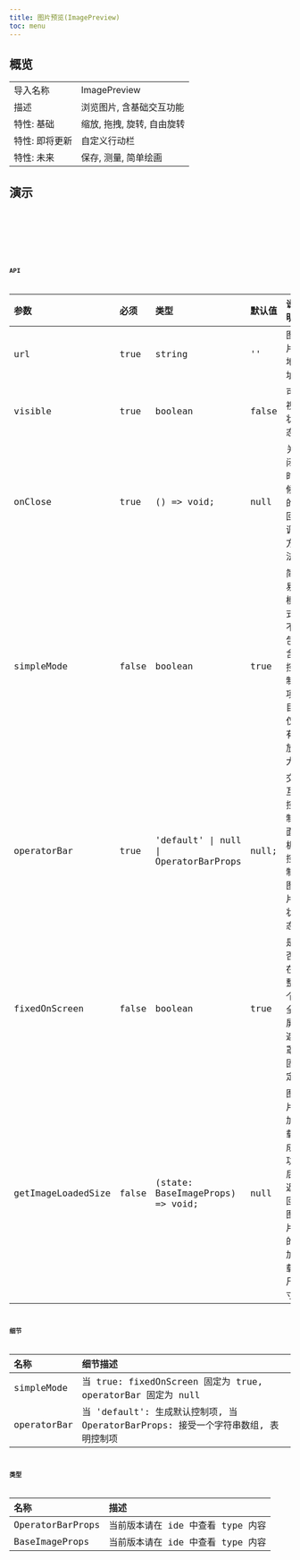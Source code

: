 ```yaml
---
title: 图片预览(ImagePreview)
toc: menu
---
```


## 概览

|                |                            |
| :------------- | :------------------------- |
| 导入名称       | ImagePreview               |
| 描述           | 浏览图片, 含基础交互功能   |
| 特性: 基础     | 缩放, 拖拽, 旋转, 自由旋转 |
| 特性: 即将更新 | 自定义行动栏               |
| 特性: 未来     | 保存, 测量, 简单绘画       |

## 演示

<code src="@/components/image-preview/demo/demo-simple.tsx" />

<code src="@/components/image-preview/demo/demo-custom.tsx" />

<code src="@/components/image-preview/demo/demo-operation.tsx" />

<code src="@/components/image-preview/demo/demo-unfixed.tsx" />

## API

| 参数               | 必须  | 类型                                  | 默认值 | 说明                               |
| :----------------- | :---- | :------------------------------------ | :----- | :--------------------------------- |
| url                | true  | string                                | ''     | 图片地址                           |
| visible            | true  | boolean                               | false  | 可视状态                           |
| onClose            | true  | () => void;                           | null   | 关闭时候的回调方法                 |
| simpleMode         | false | boolean                               | true   | 简易模式, 不包含控制项目, 仅有放大 |
| operatorBar        | true  | 'default' \| null \| OperatorBarProps | null;  | 交互控制面板, 控制图片状态         |
| fixedOnScreen      | false | boolean                               | true   | 是否在整个全屏遮罩固定,            |
| getImageLoadedSize | false | (state: BaseImageProps) => void;      | null   | 图片加载成功后返回图片的加载尺寸   |

## 细节

| 名称        | 细节描述                                                                          |
| :---------- | :-------------------------------------------------------------------------------- |
| simpleMode  | 当 true: fixedOnScreen 固定为 true, operatorBar 固定为 null                       |
| operatorBar | 当 'default': 生成默认控制项, 当 OperatorBarProps: 接受一个字符串数组, 表明控制项 |

## 类型

| 名称             | 描述                              |
| :--------------- | :-------------------------------- |
| OperatorBarProps | 当前版本请在 ide 中查看 type 内容 |
| BaseImageProps   | 当前版本请在 ide 中查看 type 内容 |
